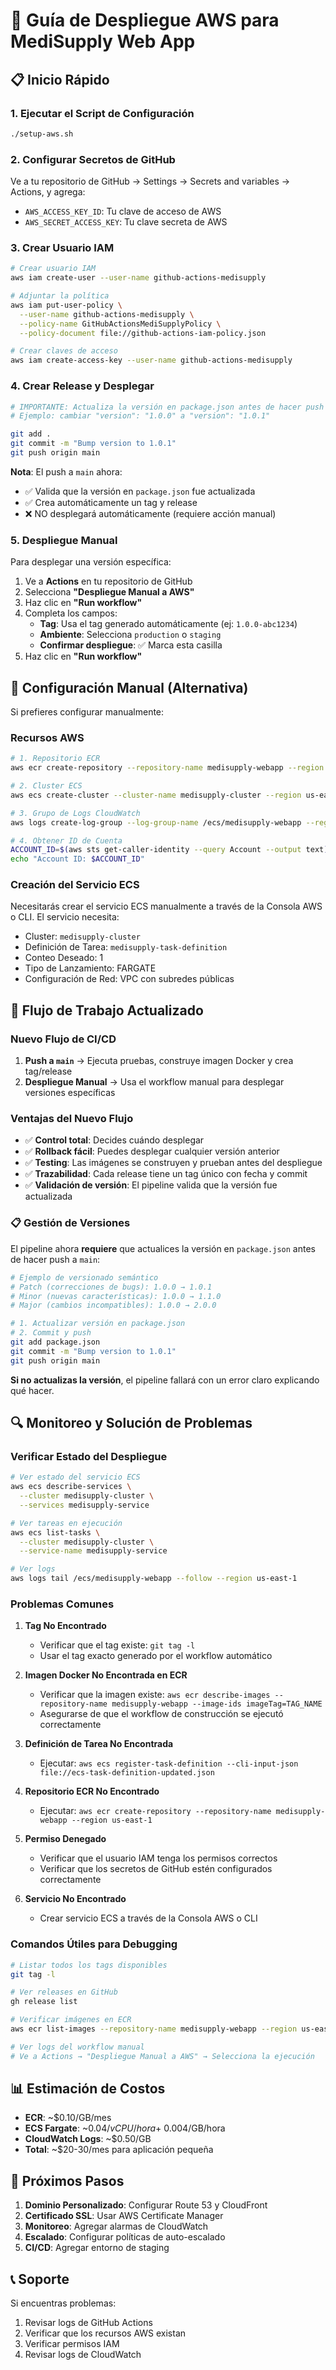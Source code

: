 # 🚀 Guía de Despliegue AWS para MediSupply Web App

## 📋 Inicio Rápido

### 1. Ejecutar el Script de Configuración
```bash
./setup-aws.sh
```

### 2. Configurar Secretos de GitHub
Ve a tu repositorio de GitHub → Settings → Secrets and variables → Actions, y agrega:
- `AWS_ACCESS_KEY_ID`: Tu clave de acceso de AWS
- `AWS_SECRET_ACCESS_KEY`: Tu clave secreta de AWS

### 3. Crear Usuario IAM
```bash
# Crear usuario IAM
aws iam create-user --user-name github-actions-medisupply

# Adjuntar la política
aws iam put-user-policy \
  --user-name github-actions-medisupply \
  --policy-name GitHubActionsMediSupplyPolicy \
  --policy-document file://github-actions-iam-policy.json

# Crear claves de acceso
aws iam create-access-key --user-name github-actions-medisupply
```

### 4. Crear Release y Desplegar
```bash
# IMPORTANTE: Actualiza la versión en package.json antes de hacer push
# Ejemplo: cambiar "version": "1.0.0" a "version": "1.0.1"

git add .
git commit -m "Bump version to 1.0.1"
git push origin main
```

**Nota**: El push a `main` ahora:
- ✅ Valida que la versión en `package.json` fue actualizada
- ✅ Crea automáticamente un tag y release
- ❌ NO desplegará automáticamente (requiere acción manual)

### 5. Despliegue Manual
Para desplegar una versión específica:

1. Ve a **Actions** en tu repositorio de GitHub
2. Selecciona **"Despliegue Manual a AWS"**
3. Haz clic en **"Run workflow"**
4. Completa los campos:
   - **Tag**: Usa el tag generado automáticamente (ej: `1.0.0-abc1234`)
   - **Ambiente**: Selecciona `production` o `staging`
   - **Confirmar despliegue**: ✅ Marca esta casilla
5. Haz clic en **"Run workflow"**

## 🔧 Configuración Manual (Alternativa)

Si prefieres configurar manualmente:

### Recursos AWS
```bash
# 1. Repositorio ECR
aws ecr create-repository --repository-name medisupply-webapp --region us-east-1

# 2. Cluster ECS
aws ecs create-cluster --cluster-name medisupply-cluster --region us-east-1

# 3. Grupo de Logs CloudWatch
aws logs create-log-group --log-group-name /ecs/medisupply-webapp --region us-east-1

# 4. Obtener ID de Cuenta
ACCOUNT_ID=$(aws sts get-caller-identity --query Account --output text)
echo "Account ID: $ACCOUNT_ID"
```

### Creación del Servicio ECS
Necesitarás crear el servicio ECS manualmente a través de la Consola AWS o CLI. El servicio necesita:
- Cluster: `medisupply-cluster`
- Definición de Tarea: `medisupply-task-definition`
- Conteo Deseado: 1
- Tipo de Lanzamiento: FARGATE
- Configuración de Red: VPC con subredes públicas

## 🔄 Flujo de Trabajo Actualizado

### Nuevo Flujo de CI/CD

1. **Push a `main`** → Ejecuta pruebas, construye imagen Docker y crea tag/release
2. **Despliegue Manual** → Usa el workflow manual para desplegar versiones específicas

### Ventajas del Nuevo Flujo

- ✅ **Control total**: Decides cuándo desplegar
- ✅ **Rollback fácil**: Puedes desplegar cualquier versión anterior
- ✅ **Testing**: Las imágenes se construyen y prueban antes del despliegue
- ✅ **Trazabilidad**: Cada release tiene un tag único con fecha y commit
- ✅ **Validación de versión**: El pipeline valida que la versión fue actualizada

### 📋 Gestión de Versiones

El pipeline ahora **requiere** que actualices la versión en `package.json` antes de hacer push a `main`:

```bash
# Ejemplo de versionado semántico
# Patch (correcciones de bugs): 1.0.0 → 1.0.1
# Minor (nuevas características): 1.0.0 → 1.1.0  
# Major (cambios incompatibles): 1.0.0 → 2.0.0

# 1. Actualizar versión en package.json
# 2. Commit y push
git add package.json
git commit -m "Bump version to 1.0.1"
git push origin main
```

**Si no actualizas la versión**, el pipeline fallará con un error claro explicando qué hacer.

## 🔍 Monitoreo y Solución de Problemas

### Verificar Estado del Despliegue
```bash
# Ver estado del servicio ECS
aws ecs describe-services \
  --cluster medisupply-cluster \
  --services medisupply-service

# Ver tareas en ejecución
aws ecs list-tasks \
  --cluster medisupply-cluster \
  --service-name medisupply-service

# Ver logs
aws logs tail /ecs/medisupply-webapp --follow --region us-east-1
```

### Problemas Comunes

1. **Tag No Encontrado**
   - Verificar que el tag existe: `git tag -l`
   - Usar el tag exacto generado por el workflow automático

2. **Imagen Docker No Encontrada en ECR**
   - Verificar que la imagen existe: `aws ecr describe-images --repository-name medisupply-webapp --image-ids imageTag=TAG_NAME`
   - Asegurarse de que el workflow de construcción se ejecutó correctamente

3. **Definición de Tarea No Encontrada**
   - Ejecutar: `aws ecs register-task-definition --cli-input-json file://ecs-task-definition-updated.json`

4. **Repositorio ECR No Encontrado**
   - Ejecutar: `aws ecr create-repository --repository-name medisupply-webapp --region us-east-1`

5. **Permiso Denegado**
   - Verificar que el usuario IAM tenga los permisos correctos
   - Verificar que los secretos de GitHub estén configurados correctamente

6. **Servicio No Encontrado**
   - Crear servicio ECS a través de la Consola AWS o CLI

### Comandos Útiles para Debugging

```bash
# Listar todos los tags disponibles
git tag -l

# Ver releases en GitHub
gh release list

# Verificar imágenes en ECR
aws ecr list-images --repository-name medisupply-webapp --region us-east-1

# Ver logs del workflow manual
# Ve a Actions → "Despliegue Manual a AWS" → Selecciona la ejecución
```

## 📊 Estimación de Costos

- **ECR**: ~$0.10/GB/mes
- **ECS Fargate**: ~$0.04/vCPU/hora + ~$0.004/GB/hora
- **CloudWatch Logs**: ~$0.50/GB
- **Total**: ~$20-30/mes para aplicación pequeña

## 🎯 Próximos Pasos

1. **Dominio Personalizado**: Configurar Route 53 y CloudFront
2. **Certificado SSL**: Usar AWS Certificate Manager
3. **Monitoreo**: Agregar alarmas de CloudWatch
4. **Escalado**: Configurar políticas de auto-escalado
5. **CI/CD**: Agregar entorno de staging

## 📞 Soporte

Si encuentras problemas:
1. Revisar logs de GitHub Actions
2. Verificar que los recursos AWS existan
3. Verificar permisos IAM
4. Revisar logs de CloudWatch
